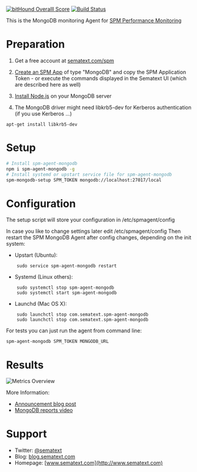 [![bitHound Overalll Score](https://www.bithound.io/github/sematext/spm-agent-mongodb/badges/score.svg)](https://www.bithound.io/github/sematext/spm-agent-mongodb) [![Build Status](https://travis-ci.org/sematext/spm-agent-mongodb.svg?branch=master)](https://travis-ci.org/sematext/spm-agent-mongodb)

This is the MongoDB monitoring Agent for [SPM Performance Monitoring](http://sematext.com/spm/)

# Preparation 

1. Get a free account at [sematext.com/spm](https://apps.sematext.com/users-web/register.do)  

2. [Create an SPM App](https://apps.sematext.com/spm-reports/registerApplication.do) of type "MongoDB" and copy the SPM Application Token - or execute the commands displayed in the Sematext UI (which are described here as well)

3. [Install Node.js](https://nodejs.org/en/download/package-manager/) on your MongoDB server

4. The MongoDB driver might need libkrb5-dev for Kerberos authentication (if you use Kerberos ...)
```
apt-get install libkrb5-dev
```
# Setup 
```sh
# Install spm-agent-mongodb 
npm i spm-agent-mongodb -g
# Install systemd or upstart service file for spm-agent-mongodb
spm-mongodb-setup SPM_TOKEN mongodb://localhost:27017/local
```
# Configuration 

The setup script will store your configuration in /etc/spmagent/config 

In case you like to change settings later edit /etc/spmagent/config 
Then restart the SPM MongoDB Agent after config changes, depending on the init system:
- Upstart (Ubuntu):  
```
    sudo service spm-agent-mongodb restart 
```
- Systemd (Linux others):  
```
    sudo systemctl stop spm-agent-mongodb
    sudo systemctl start spm-agent-mongodb
```
- Launchd (Mac OS X): 
```
    sudo launchctl stop com.sematext.spm-agent-mongodb
    sudo launchctl stop com.sematext.spm-agent-mongodb
```

For tests you can just run the agent from command line:
```
spm-agent-mongodb SPM_TOKEN MONGODB_URL
```

# Results

![Metrics Overview](https://sematext.files.wordpress.com/2015/12/mongodb_overview.png)

More Information: 
- [Announcement blog post](http://blog.sematext.com/2015/12/16/mongodb-monitoring/) 
- [MongoDB reports video](https://www.youtube.com/watch?v=BIERrXzbiNM) 

# Support 

- Twitter: [@sematext](http://www.twitter.com/sematext)
- Blog: [blog.sematext.com](http://blog.sematext.com)
- Homepage: [www.sematext.com](http://www.sematext.com)

